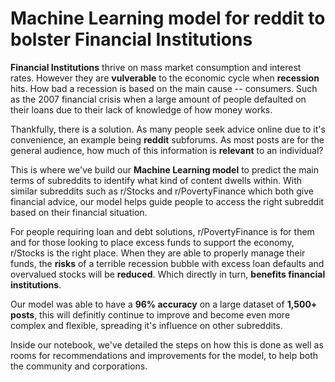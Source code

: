 # Machine Learning model for reddit to bolster Financial Institutions

**Financial Institutions** thrive on mass market consumption and interest rates. However they are **vulverable** to the economic cycle when **recession** hits. How bad a recession is based on the main cause -- consumers. Such as the 2007 financial crisis when a large amount of people defaulted on their loans due to their lack of knowledge of how money works.

Thankfully, there is a solution. As many people seek advice online due to it's convenience, an example being **reddit** subforums. As most posts are for the general audience, how much of this information is **relevant** to an individual?

This is where we've build our **Machine Learning model** to predict the main terms of subreddits to identify what kind of content dwells within. With similar subreddits such as r/Stocks and r/PovertyFinance which both give financial advice, our model helps guide people to access the right subreddit based on their financial situation.

For people requiring loan and debt solutions, r/PovertyFinance is for them and for those looking to place excess funds to support the economy, r/Stocks is the right place. When they are able to properly manage their funds, the **risks** of a terrible recession bubble with excess loan defaults and overvalued stocks will be **reduced**. Which directly in turn, **benefits financial institutions**.

Our model was able to have a **96% accuracy** on a large dataset of **1,500+ posts**, this will definitly continue to improve and become even more complex and flexible, spreading it's influence on other subreddits.

Inside our notebook, we've detailed the steps on how this is done as well as rooms for recommendations and improvements for the model, to help both the community and corporations.
